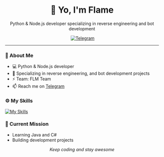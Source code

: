 <h1 align="center">👋 Yo, I'm Flame</h1>
<p align="center">Python & Node.js developer specializing in reverse engineering and bot development</p>

  <p align="center">
  <a href=""><img src="https://img.shields.io/badge/64-red?style=flat&logo=&logoColor=white" alt="" /></a>
  <a href="https://t.me/theflamedev"><img src="https://img.shields.io/badge/Telegram-Contact%20Me-blue?style=flat&logo=telegram" alt="Telegram" /></a>
</p>

---

### 🚀 About Me
- 💻 Python & Node.js developer
- 🔧 Specializing in reverse engineering, and bot development projects
- ⚡ Team: FLM Team
- 📫 Reach me on [Telegram](https://t.me/theflamedev)

### ⚙️ My Skills
[![My Skills](https://skillicons.dev/icons?i=js,py)](https://skillicons.dev)

### 🧠 Current Mission
- Learning Java and C#
- Building development projects

<p align="center">
  <i>Keep coding and stay awesome</i>
</p>

